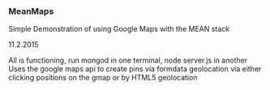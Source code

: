 ### MeanMaps

Simple Demonstration of using Google Maps with the MEAN stack

11.2.2015

All is functioning, run mongod in one terminal, node server.js in another 
Uses the google maps api to create pins via formdata
geolocation via either clicking positions on the gmap or by HTML5 geolocation

